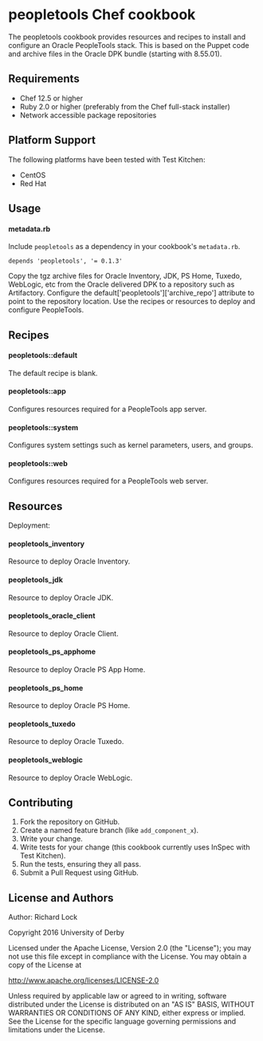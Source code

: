 peopletools Chef cookbook
=====================
The peopletools cookbook provides resources and recipes to install and configure an Oracle PeopleTools stack.  This is based on the Puppet code and archive files in the Oracle DPK bundle (starting with 8.55.01).

Requirements
------------
- Chef 12.5 or higher
- Ruby 2.0 or higher (preferably from the Chef full-stack installer)
- Network accessible package repositories

Platform Support
----------------
The following platforms have been tested with Test Kitchen:
- CentOS
- Red Hat

Usage
-----
#### metadata.rb
Include `peopletools` as a dependency in your cookbook's `metadata.rb`.

```
depends 'peopletools', '= 0.1.3'
```

Copy the tgz archive files for Oracle Inventory, JDK, PS Home, Tuxedo, WebLogic, etc from the Oracle delivered DPK to a repository such as Artifactory.  Configure the default['peopletools']['archive_repo'] attribute to point to the repository location.  Use the recipes or resources to deploy and configure PeopleTools.

Recipes
---------

#### peopletools::default
The default recipe is blank.

#### peopletools::app
Configures resources required for a PeopleTools app server.

#### peopletools::system
Configures system settings such as kernel parameters, users, and groups.

#### peopletools::web
Configures resources required for a PeopleTools web server.

Resources
---------

Deployment:

#### peopletools_inventory
Resource to deploy Oracle Inventory.

#### peopletools_jdk
Resource to deploy Oracle JDK.

#### peopletools_oracle_client
Resource to deploy Oracle Client.

#### peopletools_ps_apphome
Resource to deploy Oracle PS App Home.

#### peopletools_ps_home
Resource to deploy Oracle PS Home.

#### peopletools_tuxedo
Resource to deploy Oracle Tuxedo.

#### peopletools_weblogic
Resource to deploy Oracle WebLogic.

Contributing
------------
1. Fork the repository on GitHub.
2. Create a named feature branch (like `add_component_x`).
3. Write your change.
4. Write tests for your change (this cookbook currently uses InSpec with Test Kitchen).
5. Run the tests, ensuring they all pass.
6. Submit a Pull Request using GitHub.

License and Authors
-------------------
Author: Richard Lock

Copyright 2016 University of Derby

Licensed under the Apache License, Version 2.0 (the "License");
you may not use this file except in compliance with the License.
You may obtain a copy of the License at

<http://www.apache.org/licenses/LICENSE-2.0>

Unless required by applicable law or agreed to in writing, software
distributed under the License is distributed on an "AS IS" BASIS,
WITHOUT WARRANTIES OR CONDITIONS OF ANY KIND, either express or implied.
See the License for the specific language governing permissions and
limitations under the License.
